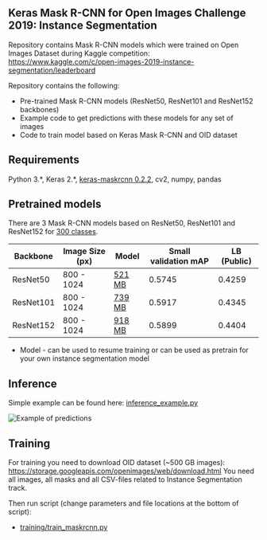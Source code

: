 ## Keras Mask R-CNN for Open Images Challenge 2019: Instance Segmentation

Repository contains Mask R-CNN models which were trained on Open Images Dataset during Kaggle competition: 
https://www.kaggle.com/c/open-images-2019-instance-segmentation/leaderboard 

Repository contains the following:
* Pre-trained Mask R-CNN models (ResNet50, ResNet101 and ResNet152 backbones)
* Example code to get predictions with these models for any set of images
* Code to train model based on Keras Mask R-CNN and OID dataset 

## Requirements

Python 3.\*, Keras 2.\*, [keras-maskrcnn 0.2.2](https://github.com/fizyr/keras-maskrcnn), cv2, numpy, pandas

## Pretrained models

There are 3 Mask R-CNN models based on ResNet50, ResNet101 and ResNet152 for [300 classes](https://github.com/ZFTurbo/Keras-Mask-RCNN-for-Open-Images-2019-Instance-Segmentation/blob/master/data_segmentation/challenge-2019-classes-description-segmentable.csv). 

| Backbone | Image Size (px) | Model | Small validation mAP | LB (Public) |
| --- | --- | --- | --- | --- | 
| ResNet50 | 800 - 1024 | [521 MB](https://github.com/ZFTurbo/Keras-Mask-RCNN-for-Open-Images-2019-Instance-Segmentation/releases/download/v1.0/mask_rcnn_resnet50_oid_v1.0.h5) | 0.5745 | 0.4259 |
| ResNet101 | 800 - 1024 | [739 MB](https://github.com/ZFTurbo/Keras-Mask-RCNN-for-Open-Images-2019-Instance-Segmentation/releases/download/v1.0/mask_rcnn_resnet101_oid_v1.0.h5) | 0.5917 | 0.4345 |
| ResNet152 |  800 - 1024 | [918 MB](https://github.com/ZFTurbo/Keras-Mask-RCNN-for-Open-Images-2019-Instance-Segmentation/releases/download/v1.0/mask_rcnn_resnet152_oid_v1.0.h5) | 0.5899 | 0.4404 |

* Model - can be used to resume training or can be used as pretrain for your own instance segmentation model

## Inference 

Simple example can be found here: [inference_example.py](https://github.com/ZFTurbo/Keras-Mask-RCNN-for-Open-Images-2019-Instance-Segmentation/blob/master/inference_example.py)

![Example of predictions](https://github.com/ZFTurbo/Keras-Mask-RCNN-for-Open-Images-2019-Instance-Segmentation/blob/master/img/mask_rcnn_prediction_example.jpg)

## Training

For training you need to download OID dataset (~500 GB images): https://storage.googleapis.com/openimages/web/download.html
You need all images, all masks and all CSV-files related to Instance Segmentation track. 

Then run script (change parameters and file locations at the bottom of script):
* [training/train_maskrcnn.py](https://github.com/ZFTurbo/Keras-Mask-RCNN-for-Open-Images-2019-Instance-Segmentation/blob/master/training/train_maskrcnn.py)
